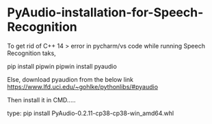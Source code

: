 # PyAudio-installation-for-Speech-Recognition

To get rid of C++ 14 > error in pycharm/vs code while running Speech Recognition taks,

  pip install pipwin
  pipwin install pyaudio
  
Else, download pyaudion from the below link
   https://www.lfd.uci.edu/~gohlke/pythonlibs/#pyaudio

Then install it in CMD.....
  
  
  type:  pip install PyAudio-0.2.11-cp38-cp38-win_amd64.whl
